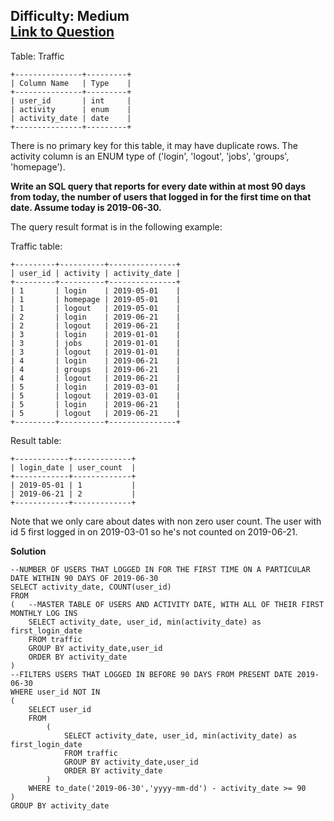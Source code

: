 Difficulty: Medium  
[Link to Question](https://leetcode.com/problems/new-users-daily-count/)
------------------------------------------------------------------------

Table: Traffic
```
+---------------+---------+
| Column Name   | Type    |
+---------------+---------+
| user_id       | int     |
| activity      | enum    |
| activity_date | date    |
+---------------+---------+
```
There is no primary key for this table, it may have duplicate rows.
The activity column is an ENUM type of ('login', 'logout', 'jobs', 'groups', 'homepage').

**Write an SQL query that reports for every date within at most 90 days from today, the number of users that logged in for the first time on that date. Assume today is 2019-06-30.**

The query result format is in the following example:

Traffic table:
```
+---------+----------+---------------+
| user_id | activity | activity_date |
+---------+----------+---------------+
| 1       | login    | 2019-05-01    |
| 1       | homepage | 2019-05-01    |
| 1       | logout   | 2019-05-01    |
| 2       | login    | 2019-06-21    |
| 2       | logout   | 2019-06-21    |
| 3       | login    | 2019-01-01    |
| 3       | jobs     | 2019-01-01    |
| 3       | logout   | 2019-01-01    |
| 4       | login    | 2019-06-21    |
| 4       | groups   | 2019-06-21    |
| 4       | logout   | 2019-06-21    |
| 5       | login    | 2019-03-01    |
| 5       | logout   | 2019-03-01    |
| 5       | login    | 2019-06-21    |
| 5       | logout   | 2019-06-21    |
+---------+----------+---------------+
```
Result table:
```
+------------+-------------+
| login_date | user_count  |
+------------+-------------+
| 2019-05-01 | 1           |
| 2019-06-21 | 2           |
+------------+-------------+
```
Note that we only care about dates with non zero user count.
The user with id 5 first logged in on 2019-03-01 so he's not counted on 2019-06-21.

**Solution**
```
--NUMBER OF USERS THAT LOGGED IN FOR THE FIRST TIME ON A PARTICULAR DATE WITHIN 90 DAYS OF 2019-06-30
SELECT activity_date, COUNT(user_id)
FROM
(   --MASTER TABLE OF USERS AND ACTIVITY DATE, WITH ALL OF THEIR FIRST MONTHLY LOG INS
    SELECT activity_date, user_id, min(activity_date) as first_login_date
    FROM traffic
    GROUP BY activity_date,user_id
    ORDER BY activity_date
)
--FILTERS USERS THAT LOGGED IN BEFORE 90 DAYS FROM PRESENT DATE 2019-06-30
WHERE user_id NOT IN
(
    SELECT user_id
    FROM
        (
            SELECT activity_date, user_id, min(activity_date) as first_login_date
            FROM traffic
            GROUP BY activity_date,user_id
            ORDER BY activity_date
        )
    WHERE to_date('2019-06-30','yyyy-mm-dd') - activity_date >= 90
)
GROUP BY activity_date
```
